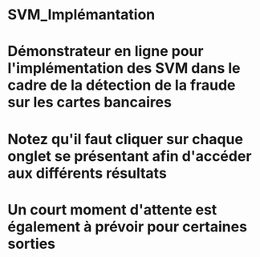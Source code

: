 # SVM_Implémantation
# Démonstrateur en ligne pour l'implémentation des SVM dans le cadre de la détection de la fraude sur les cartes bancaires
# Notez qu'il faut cliquer sur chaque onglet se présentant afin d'accéder aux différents résultats
# Un court moment d'attente est également à prévoir pour certaines sorties
